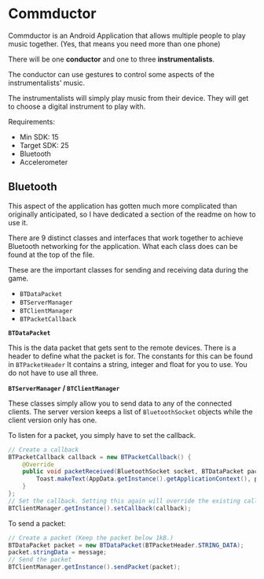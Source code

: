 # Commductor
Commductor is an Android Application that allows multiple people to play music together. (Yes, that means you need more than one phone)

There will be one **conductor** and one to three **instrumentalists**.

The conductor can use gestures to control some aspects of the instrumentalists' music.

The instrumentalists will simply play music from their device. They will get to choose a digital instrument to play with.

Requirements:
- Min SDK: 15
- Target SDK: 25
- Bluetooth
- Accelerometer


## Bluetooth

This aspect of the application has gotten much more complicated than originally anticipated, so I have dedicated a section of the readme on how to use it.

There are 9 distinct classes and interfaces that work together to achieve Bluetooth networking for the application. What each class does can be found at the top of the file.

These are the important classes for sending and receiving data during the game.
- `BTDataPacket`
- `BTServerManager`
- `BTClientManager`
- `BTPacketCallback`

**`BTDataPacket`**

This is the data packet that gets sent to the remote devices. There is a header to define what the packet is for. The constants for this can be found in `BTPacketHeader` It contains a string, integer and float for you to use. You do not have to use all three.

**`BTServerManager` / `BTClientManager`**

These classes simply allow you to send data to any of the connected clients. The server version keeps a list of `BluetoothSocket` objects while the client version only has one.

To listen for a packet, you simply have to set the callback.

```java
// Create a callback
BTPacketCallback callback = new BTPacketCallback() {
    @Override
    public void packetReceived(BluetoothSocket socket, BTDataPacket packet) {
        Toast.makeText(AppData.getInstance().getApplicationContext(), packet.stringData, Toast.LENGTH_SHORT).show();
    }
};
// Set the callback. Setting this again will override the existing callback.
BTClientManager.getInstance().setCallback(callback);
```

To send a packet:

```java
// Create a packet (Keep the packet below 1kB.)
BTDataPacket packet = new BTDataPacket(BTPacketHeader.STRING_DATA);
packet.stringData = message;
// Send the packet
BTClientManager.getInstance().sendPacket(packet);
```
